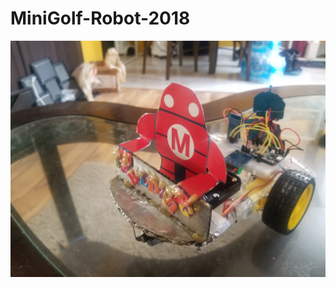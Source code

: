 # MiniGolf-Robot-2018

![](https://github.com/emilkaram/MiniGolf-Robot-2018/blob/master/images/20180219_090406.jpg)
